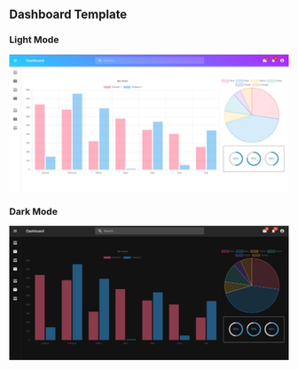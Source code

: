 ## Dashboard Template

### Light Mode
<img src="https://github.com/ksalokya/admin_panel/blob/main/misc/1.jpg">

### Dark Mode
<img src="https://github.com/ksalokya/admin_panel/blob/main/misc/2.jpg">

